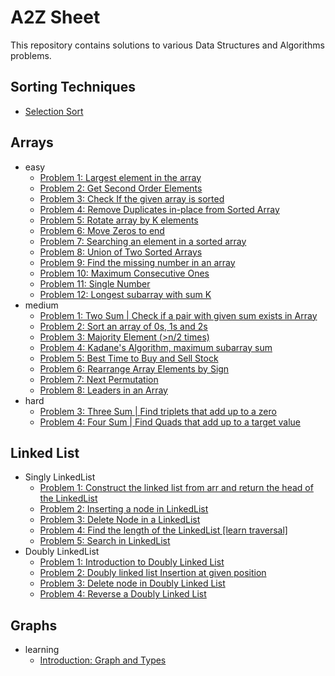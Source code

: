 # A2Z Sheet
This repository contains solutions to various Data Structures and Algorithms problems.

## Sorting Techniques
- [Selection Sort](src/sorting)
  
## Arrays
- easy
  - [Problem 1: Largest element in the array](src/arrays/easy/problem1/ProblemStatement.md)
  - [Problem 2: Get Second Order Elements](src/arrays/easy/problem2/ProblemStatement.md)
  - [Problem 3: Check If the given array is sorted](src/arrays/easy/problem3/ProblemStatement.md)
  - [Problem 4: Remove Duplicates in-place from Sorted Array](src/arrays/easy/problem4/ProblemStatement.md)
  - [Problem 5: Rotate array by K elements](src/arrays/easy/problem5/ProblemStatement.md)
  - [Problem 6: Move Zeros to end](src/arrays/easy/problem6/ProblemStatement.md)
  - [Problem 7: Searching an element in a sorted array](src/arrays/easy/problem7/ProblemStatement.md)
  - [Problem 8: Union of Two Sorted Arrays](src/arrays/easy/problem8/ProblemStatement.md)
  - [Problem 9: Find the missing number in an array](src/arrays/easy/problem9/ProblemStatement.md)
  - [Problem 10: Maximum Consecutive Ones](src/arrays/easy/problem10/ProblemStatement.md)
  - [Problem 11: Single Number](src/arrays/easy/problem11/ProblemStatement.md)
  - [Problem 12: Longest subarray with sum K](src/arrays/easy/problem12/ProblemStatement.md)
- medium
  - [Problem 1: Two Sum | Check if a pair with given sum exists in Array](src/arrays/medium/problem1/ProblemStatement.md)
  - [Problem 2: Sort an array of 0s, 1s and 2s](src/arrays/medium/problem2/ProblemStatement.md)
  - [Problem 3: Majority Element (>n/2 times)](src/arrays/medium/problem3/ProblemStatement.md)
  - [Problem 4: Kadane's Algorithm, maximum subarray sum](src/arrays/medium/problem4/ProblemStatement.md)
  - [Problem 5: Best Time to Buy and Sell Stock](src/arrays/medium/problem5/ProblemStatement.md)
  - [Problem 6: Rearrange Array Elements by Sign](src/arrays/medium/problem6/ProblemStatement.md)
  - [Problem 7: Next Permutation](src/arrays/medium/problem7/ProblemStatement.md)
  - [Problem 8: Leaders in an Array](src/arrays/medium/problem7/SolutionApproach.md)
- hard
  - [Problem 3: Three Sum | Find triplets that add up to a zero](src/arrays/hard/problem3/ProblemStatement.md)
  - [Problem 4: Four Sum | Find Quads that add up to a target value](src/arrays/hard/problem4/ProblemStatement.md)

## Linked List
- Singly LinkedList
  - [Problem 1: Construct the linked list from arr and return the head of the LinkedList](src/linkedlist/singlylinkedlist/problem1/ProblemStatement.md)
  - [Problem 2: Inserting a node in LinkedList](src/linkedlist/singlylinkedlist/problem2/ProblemStatement.md)
  - [Problem 3: Delete Node in a LinkedList](src/linkedlist/singlylinkedlist/problem3/ProblemStatement.md)
  - [Problem 4: Find the length of the LinkedList [learn traversal]](src/linkedlist/singlylinkedlist/problem4/ProblemStatement.md)
  - [Problem 5: Search in LinkedList](src/linkedlist/singlylinkedlist/problem5/ProblemStatement.md)
- Doubly LinkedList
  - [Problem 1: Introduction to Doubly Linked List](src/linkedlist/doublylinkedlist/problem1/ProblemStatement.md)
  - [Problem 2: Doubly linked list Insertion at given position](src/linkedlist/doublylinkedlist/problem2/ProblemStatement.md)
  - [Problem 3: Delete node in Doubly Linked List](src/linkedlist/doublylinkedlist/problem3/ProblemStatement.md)
  - [Problem 4: Reverse a Doubly Linked List](src/linkedlist/doublylinkedlist/problem4/ProblemStatement.md)

## Graphs
- learning
  - [Introduction: Graph and Types](src/graphs/learning/introduction/Introduction.md)
